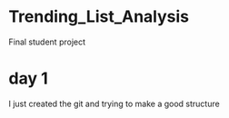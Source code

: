 # Trending_List_Analysis
Final student project

# day 1

I just created the git and trying to make a good structure